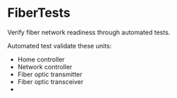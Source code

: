 # FiberTests

Verify fiber network readiness through automated tests.

Automated test validate these units:

- Home controller
- Network controller
- Fiber optic transmitter
- Fiber optic transceiver
- 
